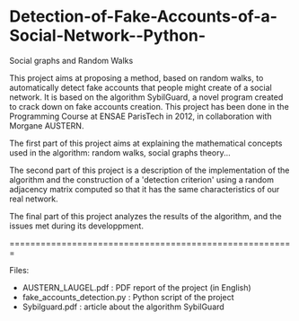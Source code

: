 Detection-of-Fake-Accounts-of-a-Social-Network--Python-
=======================================================

Social graphs and Random Walks



This project aims at proposing a method, based on random walks, to automatically detect fake accounts that people might create of a social network. It is based on the algorithm SybilGuard, a novel program created to crack down on fake accounts creation.
This project has been done in the Programming Course at ENSAE ParisTech in 2012, in collaboration with Morgane AUSTERN.

The first part of this project aims at explaining the mathematical concepts used in the algorithm: random walks, social graphs theory...

The second part of this project is a description of the implementation of the algorithm and the construction of a 'detection criterion' using a random adjacency matrix computed so that it has the same characteristics of our real network.

The final part of this project analyzes the results of the algorithm, and the issues met during its developpment.


=======================================================

Files:

- AUSTERN_LAUGEL.pdf : PDF report of the project (in English)
- fake_accounts_detection.py : Python script of the project
- Sybilguard.pdf : article about the algorithm SybilGuard
